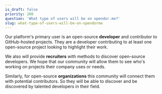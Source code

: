 ```yaml
---
is_draft: false
priority: 200
question: 'What type of users will be on opendor.me?'
slug: what-type-of-users-will-be-on-opendorme
---
```

Our platform's primary user is an open-source **developer** and contributor to GitHub-hosted projects. They are a developer contributing to at least one open-source project looking to highlight their work. 

We also will provide **recruiters** with methods to discover open-source developers. We hope that our community will allow them to see who's working on projects their company uses or needs.

Similarly, for open-source **organizations** this community will connect them with potential contributors. So they will be able to discover and be discovered by talented developers in their field.
